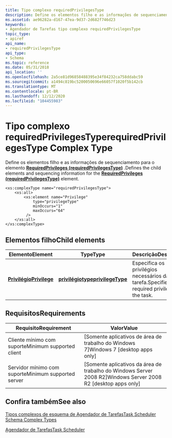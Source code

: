 ```yaml
---
title: Tipo complexo requiredPrivilegesType
description: Define os elementos filho e as informações de sequenciamento para o elemento RequiredPrivileges (requiredPrivilegesType).
ms.assetid: ae96282a-d167-47ea-9d37-2d682f746d23
keywords:
- Agendador de Tarefas tipo complexo requiredPrivilegesType
topic_type:
- apiref
api_name:
- requiredPrivilegesType
api_type:
- Schema
ms.topic: reference
ms.date: 05/31/2018
api_location: ''
ms.openlocfilehash: 2a5ce81d96858488395e34f84232ca758ddabc59
ms.sourcegitcommit: a1494c819bc5200050696e66057f1020f5b142cb
ms.translationtype: MT
ms.contentlocale: pt-BR
ms.lasthandoff: 12/12/2020
ms.locfileid: "104455983"
---
```

# <a name="requiredprivilegestype-complex-type"></a><span data-ttu-id="df733-104">Tipo complexo requiredPrivilegesType</span><span class="sxs-lookup"><span data-stu-id="df733-104">requiredPrivilegesType Complex Type</span></span>

<span data-ttu-id="df733-105">Define os elementos filho e as informações de sequenciamento para o elemento [**RequiredPrivileges (requiredPrivilegesType)**](taskschedulerschema-requiredprivileges-requiredprivilegestype-element.md) .</span><span class="sxs-lookup"><span data-stu-id="df733-105">Defines the child elements and sequencing information for the [**RequiredPrivileges (requiredPrivilegesType)**](taskschedulerschema-requiredprivileges-requiredprivilegestype-element.md) element.</span></span>

``` syntax
<xs:complexType name="requiredPrivilegesType">
    <xs:all>
        <xs:element name="Privilege"
            type="privilegeType"
            minOccurs="1"
            maxOccurs="64"
         />
    </xs:all>
</xs:complexType>
```

## <a name="child-elements"></a><span data-ttu-id="df733-106">Elementos filho</span><span class="sxs-lookup"><span data-stu-id="df733-106">Child elements</span></span>



| <span data-ttu-id="df733-107">Elemento</span><span class="sxs-lookup"><span data-stu-id="df733-107">Element</span></span>                                                                           | <span data-ttu-id="df733-108">Type</span><span class="sxs-lookup"><span data-stu-id="df733-108">Type</span></span>                                                                  | <span data-ttu-id="df733-109">Descrição</span><span class="sxs-lookup"><span data-stu-id="df733-109">Description</span></span>                                                |
|-----------------------------------------------------------------------------------|-----------------------------------------------------------------------|------------------------------------------------------------|
| [<span data-ttu-id="df733-110">**Privilégio**</span><span class="sxs-lookup"><span data-stu-id="df733-110">**Privilege**</span></span>](taskschedulerschema-privilege-requiredprivilegestype-element.md) | [<span data-ttu-id="df733-111">**privilégiotype**</span><span class="sxs-lookup"><span data-stu-id="df733-111">**privilegeType**</span></span>](taskschedulerschema-privilegetype-simpletype.md) | <span data-ttu-id="df733-112">Especifica os privilégios necessários da tarefa.</span><span class="sxs-lookup"><span data-stu-id="df733-112">Specifies the required privileges of the task.</span></span> <br/> |



## <a name="requirements"></a><span data-ttu-id="df733-113">Requisitos</span><span class="sxs-lookup"><span data-stu-id="df733-113">Requirements</span></span>



| <span data-ttu-id="df733-114">Requisito</span><span class="sxs-lookup"><span data-stu-id="df733-114">Requirement</span></span> | <span data-ttu-id="df733-115">Valor</span><span class="sxs-lookup"><span data-stu-id="df733-115">Value</span></span> |
|-------------------------------------|---------------------------------------------------------|
| <span data-ttu-id="df733-116">Cliente mínimo com suporte</span><span class="sxs-lookup"><span data-stu-id="df733-116">Minimum supported client</span></span><br/> | <span data-ttu-id="df733-117">\[Somente aplicativos de área de trabalho do Windows 7\]</span><span class="sxs-lookup"><span data-stu-id="df733-117">Windows 7 \[desktop apps only\]</span></span><br/>              |
| <span data-ttu-id="df733-118">Servidor mínimo com suporte</span><span class="sxs-lookup"><span data-stu-id="df733-118">Minimum supported server</span></span><br/> | <span data-ttu-id="df733-119">\[Somente aplicativos da área de trabalho do Windows Server 2008 R2\]</span><span class="sxs-lookup"><span data-stu-id="df733-119">Windows Server 2008 R2 \[desktop apps only\]</span></span><br/> |



## <a name="see-also"></a><span data-ttu-id="df733-120">Confira também</span><span class="sxs-lookup"><span data-stu-id="df733-120">See also</span></span>

<dl> <dt>

[<span data-ttu-id="df733-121">Tipos complexos de esquema de Agendador de Tarefas</span><span class="sxs-lookup"><span data-stu-id="df733-121">Task Scheduler Schema Complex Types</span></span>](task-scheduler-schema-complex-types.md)
</dt> <dt>

[<span data-ttu-id="df733-122">Agendador de Tarefas</span><span class="sxs-lookup"><span data-stu-id="df733-122">Task Scheduler</span></span>](task-scheduler-start-page.md)
</dt> </dl>

 

 





